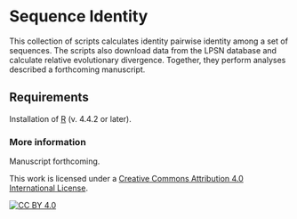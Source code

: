 # Sequence Identity
This collection of scripts calculates identity pairwise identity among a set of sequences.  The scripts also download data from the LPSN database and calculate relative evolutionary divergence.  Together, they perform analyses described a forthcoming manuscript.  

## Requirements
Installation of [R] (v. 4.4.2 or later). 

### More information
Manuscript forthcoming.  

This work is licensed under a
[Creative Commons Attribution 4.0 International License][cc-by].

[![CC BY 4.0][cc-by-image]][cc-by]

[R]: https://cloud.r-project.org/
[cc-by]: http://creativecommons.org/licenses/by/4.0/
[cc-by-image]: https://i.creativecommons.org/l/by/4.0/88x31.png
[cc-by-shield]: https://img.shields.io/badge/License-CC%20BY%204.0-lightgrey.sv
